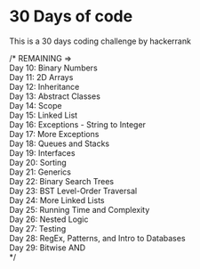 # 30 Days of code

This is a 30 days coding challenge by hackerrank

/*
REMAINING => <br>
Day 10: Binary Numbers <br>
Day 11: 2D Arrays <br>
Day 12: Inheritance <br>
Day 13: Abstract Classes <br>
Day 14: Scope <br>
Day 15: Linked List <br>
Day 16: Exceptions - String to Integer <br>
Day 17: More Exceptions <br>
Day 18: Queues and Stacks <br>
Day 19: Interfaces <br>
Day 20: Sorting <br>
Day 21: Generics <br>
Day 22: Binary Search Trees <br>
Day 23: BST Level-Order Traversal <br>
Day 24: More Linked Lists <br>
Day 25: Running Time and Complexity <br>
Day 26: Nested Logic <br>
Day 27: Testing <br>
Day 28: RegEx, Patterns, and Intro to Databases <br>
Day 29: Bitwise AND <br>
*/